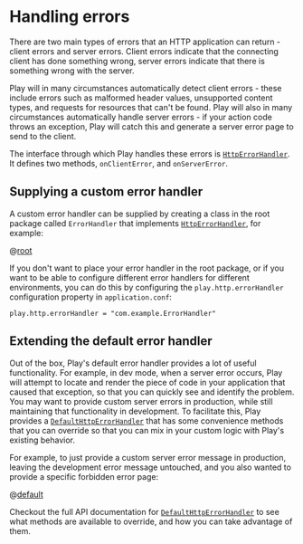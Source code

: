 <!--- Copyright (C) 2009-2017 Lightbend Inc. <https://www.lightbend.com> -->
# Handling errors

There are two main types of errors that an HTTP application can return - client errors and server errors.  Client errors indicate that the connecting client has done something wrong, server errors indicate that there is something wrong with the server.

Play will in many circumstances automatically detect client errors - these include errors such as malformed header values, unsupported content types, and requests for resources that can't be found.  Play will also in many circumstances automatically handle server errors - if your action code throws an exception, Play will catch this and generate a server error page to send to the client.

The interface through which Play handles these errors is [`HttpErrorHandler`](api/scala/play/api/http/HttpErrorHandler.html).  It defines two methods, `onClientError`, and `onServerError`.

## Supplying a custom error handler

A custom error handler can be supplied by creating a class in the root package called `ErrorHandler` that implements [`HttpErrorHandler`](api/scala/play/api/http/HttpErrorHandler.html), for example:

@[root](code/ScalaErrorHandling.scala)

If you don't want to place your error handler in the root package, or if you want to be able to configure different error handlers for different environments, you can do this by configuring the `play.http.errorHandler` configuration property in `application.conf`:

    play.http.errorHandler = "com.example.ErrorHandler"

## Extending the default error handler

Out of the box, Play's default error handler provides a lot of useful functionality.  For example, in dev mode, when a server error occurs, Play will attempt to locate and render the piece of code in your application that caused that exception, so that you can quickly see and identify the problem.  You may want to provide custom server errors in production, while still maintaining that functionality in development.  To facilitate this, Play provides a [`DefaultHttpErrorHandler`](api/scala/play/api/http/DefaultHttpErrorHandler.html) that has some convenience methods that you can override so that you can mix in your custom logic with Play's existing behavior.

For example, to just provide a custom server error message in production, leaving the development error message untouched, and you also wanted to provide a specific forbidden error page:

@[default](code/ScalaErrorHandling.scala)

Checkout the full API documentation for [`DefaultHttpErrorHandler`](api/scala/play/api/http/DefaultHttpErrorHandler.html) to see what methods are available to override, and how you can take advantage of them.
